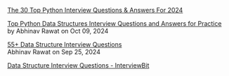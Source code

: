 [The 30 Top Python Interview Questions & Answers For 2024](https://www.datacamp.com/blog/top-python-interview-questions-and-answers)

[Top Python Data Structures Interview Questions and Answers for Practice](https://www.interviewkickstart.com/blogs/interview-questions/python-data-structures-interview-questions)  
by Abhinav Rawat on Oct 09, 2024  

[55+ Data Structure Interview Questions](https://www.interviewkickstart.com/blogs/interview-questions/data-structure-interview-questions)  
Abhinav Rawat on Sep 25, 2024  

[Data Structure Interview Questions - InterviewBit](https://www.interviewbit.com/data-structure-interview-questions/)  
